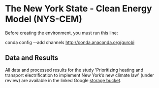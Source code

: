 # The New York State - Clean Energy Model (NYS-CEM)

Before creating the environment, you must run this line:

conda config --add channels http://conda.anaconda.org/gurobi

## Data and Results

All data and processed results for the study 'Prioritizing heating and transport electrification to implement New York’s new climate law' (under review) are available in the linked Google [storage bucket](https://console.cloud.google.com/storage/browser/nys-cem_data_and_results?project=nys-cem&authuser=1&supportedpurview=project). 
